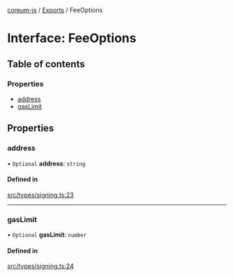 [coreum-js](../README.md) / [Exports](../modules.md) / FeeOptions

# Interface: FeeOptions

## Table of contents

### Properties

- [address](FeeOptions.md#address)
- [gasLimit](FeeOptions.md#gaslimit)

## Properties

### address

• `Optional` **address**: `string`

#### Defined in

[src/types/signing.ts:23](https://github.com/PyramydLabs/coreum-js/blob/cea84df/src/types/signing.ts#L23)

___

### gasLimit

• `Optional` **gasLimit**: `number`

#### Defined in

[src/types/signing.ts:24](https://github.com/PyramydLabs/coreum-js/blob/cea84df/src/types/signing.ts#L24)
